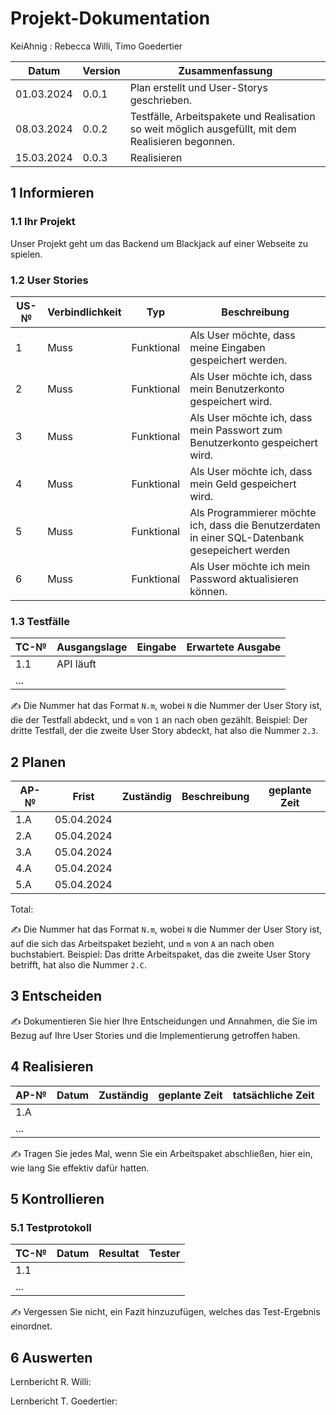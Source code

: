 # Projekt-Dokumentation

KeiAhnig : Rebecca Willi, Timo Goedertier

| Datum | Version | Zusammenfassung                                              |
| ----- | ------- | ------------------------------------------------------------ |
|01.03.2024| 0.0.1   | Plan erstellt und User-Storys geschrieben. |
|08.03.2024| 0.0.2   | Testfälle, Arbeitspakete und Realisation so weit möglich ausgefüllt, mit dem Realisieren begonnen.|
|15.03.2024| 0.0.3   | Realisieren |

## 1 Informieren

### 1.1 Ihr Projekt

Unser Projekt geht um das Backend um Blackjack auf einer Webseite zu spielen.

### 1.2 User Stories

| US-№ | Verbindlichkeit | Typ  | Beschreibung                       |
| ---- | --------------- | ---- | ---------------------------------- |
| 1    | Muss     |Funktional   | Als User möchte, dass meine Eingaben gespeichert werden.|
| 2    | Muss     |Funktional   | Als User möchte ich, dass mein Benutzerkonto gespeichert wird. |
| 3    | Muss     |Funktional   | Als User möchte ich, dass mein Passwort zum Benutzerkonto gespeichert wird.|
| 4    | Muss     |Funktional   | Als User möchte ich, dass mein Geld gespeichert wird.|
| 5    | Muss     |Funktional   | Als Programmierer möchte ich, dass die Benutzerdaten in einer SQL-Datenbank gesepeichert werden| 
| 6    | Muss     |Funktional   | Als User möchte ich mein Password aktualisieren können.| 



### 1.3 Testfälle

| TC-№ | Ausgangslage | Eingabe | Erwartete Ausgabe |
| ---- | ------------ | ------- | ----------------- |
| 1.1  | API läuft |         |                   |
| ...  |              |         |                   |

✍️ Die Nummer hat das Format `N.m`, wobei `N` die Nummer der User Story ist, die der Testfall abdeckt, und `m` von `1` an nach oben gezählt. Beispiel: Der dritte Testfall, der die zweite User Story abdeckt, hat also die Nummer `2.3`.



## 2 Planen

| AP-№ | Frist | Zuständig | Beschreibung | geplante Zeit |
| ---- | ----- | --------- | ------------ | ------------- |
| 1.A  |05.04.2024|           |              |               |
| 2.A  |05.04.2024|           |              |               |
| 3.A  |05.04.2024|           |              |               | 
| 4.A  |05.04.2024|           |              |               | 
| 5.A  |05.04.2024|           |              |               |

Total: 

✍️ Die Nummer hat das Format `N.m`, wobei `N` die Nummer der User Story ist, auf die sich das Arbeitspaket bezieht, und `m` von `A` an nach oben buchstabiert. Beispiel: Das dritte Arbeitspaket, das die zweite User Story betrifft, hat also die Nummer `2.C`.

## 3 Entscheiden

✍️ Dokumentieren Sie hier Ihre Entscheidungen und Annahmen, die Sie im Bezug auf Ihre User Stories und die Implementierung getroffen haben.

## 4 Realisieren

| AP-№ | Datum | Zuständig | geplante Zeit | tatsächliche Zeit |
| ---- | ----- | --------- | ------------- | ----------------- |
| 1.A  |       |           |               |                   |
| ...  |       |           |               |                   |

✍️ Tragen Sie jedes Mal, wenn Sie ein Arbeitspaket abschließen, hier ein, wie lang Sie effektiv dafür hatten.

## 5 Kontrollieren

### 5.1 Testprotokoll

| TC-№ | Datum | Resultat | Tester |
| ---- | ----- | -------- | ------ |
| 1.1  |       |          |        |
| ...  |       |          |        |

✍️ Vergessen Sie nicht, ein Fazit hinzuzufügen, welches das Test-Ergebnis einordnet.


## 6 Auswerten

Lernbericht R. Willi:

Lernbericht T. Goedertier: 
